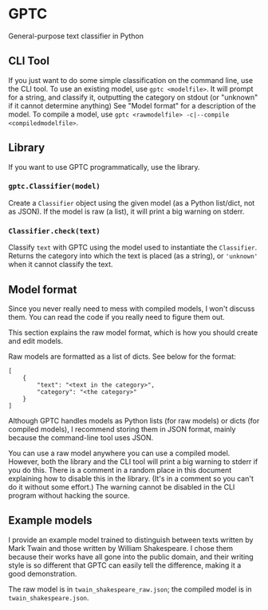 # GPTC
General-purpose text classifier in Python

## CLI Tool
If you just want to do some simple classification on the command line, use the
CLI tool. To use an existing model, <!-- When initialising a Classifier
object, pass in the keyword argument `supress_uncompiled_model_warning=True`.
-->use `gptc <modelfile>`. It will prompt for a string, and classify it,
outputting the category on stdout (or "unknown" if it cannot determine
anything) See "Model format" for a description of the model. To compile a
model, use `gptc <rawmodelfile> -c|--compile <compiledmodelfile>`.

## Library
If you want to use GPTC programmatically, use the library.
### `gptc.Classifier(model)`
Create a `Classifier` object using the given model (as a Python list/dict, not
as JSON). If the model is raw (a list), it will print a big warning on stderr.
### `Classifier.check(text)`
Classify `text` with GPTC using the model used to instantiate the
`Classifier`. Returns the category into which the text is placed (as a
string), or `'unknown'` when it cannot classify the text.

## Model format
Since you never really need to mess with compiled models, I won't discuss
them. You can read the code if you really need to figure them out.

This section explains the raw model format, which is how you should create and
edit models.

Raw models are formatted as a list of dicts. See below for the format:

    [
        {
            "text": "<text in the category>",
            "category": "<the category>"
        }
    ]

Although GPTC handles models as Python lists (for raw models) or dicts (for
compiled models), I recommend storing them in JSON format, mainly because the
command-line tool uses JSON.

You can use a raw model anywhere you can use a compiled model. However, both
the library and the CLI tool will print a big warning to stderr if you do
this. There is a comment in a random place in this document explaining how to
disable this in the library. (It's in a comment so you can't do it without
some effort.) The warning cannot be disabled in the CLI program without hacking
the source.

## Example models
I provide an example model trained to distinguish between texts written by
Mark Twain and those written by William Shakespeare. I chose them because
their works have all gone into the public domain, and their writing style is
so different that GPTC can easily tell the difference, making it a good
demonstration.

The raw model is in `twain_shakespeare_raw.json`; the compiled model is in
`twain_shakespeare.json`.

